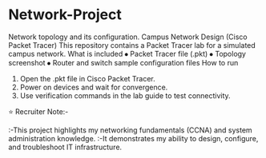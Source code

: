# Network-Project
Network topology and its configuration.
Campus Network Design (Cisco Packet Tracer)
This repository contains a Packet Tracer lab for a simulated campus network.
What is included
⦁	Packet Tracer file (.pkt)
⦁	Topology screenshot
⦁	Router and switch sample configuration files
How to run
1.	Open the .pkt file in Cisco Packet Tracer.
2.	Power on devices and wait for convergence.
3.	Use verification commands in the lab guide to test connectivity.

 ⭐ Recruiter Note:-

   :-This project highlights my networking fundamentals (CCNA) and system administration knowledge.
   :-It demonstrates my ability to design, configure, and troubleshoot IT infrastructure.
